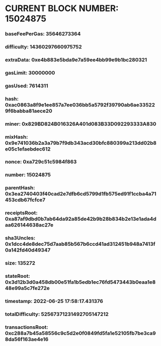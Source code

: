 # CURRENT BLOCK NUMBER: 15024875

### baseFeePerGas: 35646273364
### difficulty: 14360297660975752
### extraData: 0xe4b883e5bda9e7a59ee4bb99e9b1bc280321
### gasLimit: 30000000
### gasUsed: 7614311
### hash: 0xac0863a8f9e1ee857a7ee036bb5a5792f39790ab6ae335229f6babba81aece20
### miner: 0x829BD824B016326A401d083B33D092293333A830
### mixHash: 0x9e741036b2a3a79b7f9db343acd30bfc880399a213dd02b8e05c1efaebdec612
### nonce: 0xa729c51c5984f863
### number: 15024875
### parentHash: 0x3ea2740403f40cad2e7dfb6cd5799d1fb575ed91f1ccba4a71453cdb67fcfce7
### receiptsRoot: 0xa87af9dbd0b7ab64da92a85de42b9b28b834b2e13e1ada4daa626144638ac27e
### sha3Uncles: 0x1dcc4de8dec75d7aab85b567b6ccd41ad312451b948a7413f0a142fd40d49347
### size: 135272
### stateRoot: 0x3d12b3d0a458db00e51fa1b5edb1ec76fd5473443b0eaa1e848e99a5c7fe272e
### timestamp: 2022-06-25 17:58:17.431376
### totalDifficulty: 52567371231492705147212
### transactionsRoot: 0xc288a7b45a58556c9c5d2e0f0849fd5fa1e52105fb7be3ca98da56f163ae4e16

